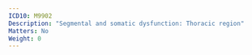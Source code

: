 ```yaml
---
ICD10: M9902
Description: "Segmental and somatic dysfunction: Thoracic region"
Matters: No
Weight: 0
---
```

